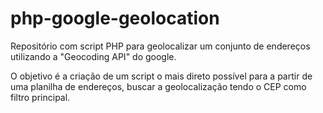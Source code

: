 # php-google-geolocation
Repositório com script PHP para geolocalizar um conjunto de endereços utilizando a "Geocoding API" do google.

O objetivo é a criação de um script o mais direto possível para a partir de uma planilha de endereços, buscar a geolocalização tendo o CEP como filtro principal.
